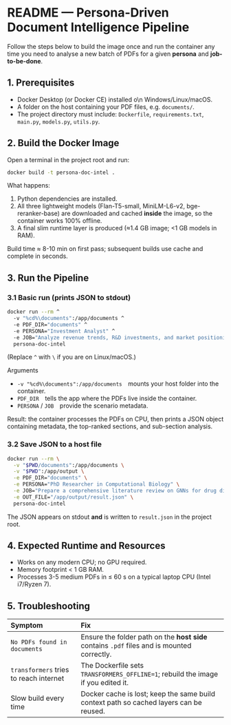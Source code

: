 # README — Persona-Driven Document Intelligence Pipeline

Follow the steps below to build the image once and run the container any time you need to analyse a new batch of PDFs for a given **persona** and **job-to-be-done**.

## 1. Prerequisites

- Docker Desktop (or Docker CE) installed o\n Windows/Linux/macOS.
- A folder on the host containing your PDF files, e.g. `documents/`.
- The project directory must include:
  `Dockerfile`, `requirements.txt`, `main.py`, `models.py`, `utils.py`.

## 2. Build the Docker Image

Open a terminal in the project root and run:

```bash
docker build -t persona-doc-intel .
```

What happens:

1. Python dependencies are installed.
2. All three lightweight models (Flan-T5-small, MiniLM-L6-v2, bge-reranker-base) are downloaded and cached **inside** the image, so the container works 100% offline.
3. A final slim runtime layer is produced (≈1.4 GB image; <1 GB models in RAM).

Build time ≈ 8-10 min on first pass; subsequent builds use cache and complete in seconds.

## 3. Run the Pipeline

### 3.1 Basic run (prints JSON to stdout)

```bash
docker run --rm ^
  -v "%cd%\documents":/app/documents ^
  -e PDF_DIR="documents" ^
  -e PERSONA="Investment Analyst" ^
  -e JOB="Analyze revenue trends, R&D investments, and market positioning strategies" ^
  persona-doc-intel
```

(Replace `^` with `\` if you are on Linux/macOS.)

Arguments

- `-v "%cd%\documents":/app/documents` mounts your host folder into the container.
- `PDF_DIR` tells the app where the PDFs live inside the container.
- `PERSONA` / `JOB` provide the scenario metadata.

Result: the container processes the PDFs on CPU, then prints a JSON object containing metadata, the top-ranked sections, and sub-section analysis.

### 3.2 Save JSON to a host file

```bash
docker run --rm \
  -v "$PWD/documents":/app/documents \
  -v "$PWD":/app/output \
  -e PDF_DIR="documents" \
  -e PERSONA="PhD Researcher in Computational Biology" \
  -e JOB="Prepare a comprehensive literature review on GNNs for drug discovery" \
  -e OUT_FILE="/app/output/result.json" \
  persona-doc-intel
```

The JSON appears on stdout **and** is written to `result.json` in the project root.

## 4. Expected Runtime and Resources

- Works on any modern CPU; no GPU required.
- Memory footprint < 1 GB RAM.
- Processes 3-5 medium PDFs in ≤ 60 s on a typical laptop CPU (Intel i7/Ryzen 7).

## 5. Troubleshooting

| Symptom                                | Fix                                                                                         |
| :------------------------------------- | :------------------------------------------------------------------------------------------ |
| `No PDFs found in documents`           | Ensure the folder path on the **host side** contains `.pdf` files and is mounted correctly. |
| `transformers` tries to reach internet | The Dockerfile sets `TRANSFORMERS_OFFLINE=1`; rebuild the image if you edited it.           |
| Slow build every time                  | Docker cache is lost; keep the same build context path so cached layers can be reused.      |

